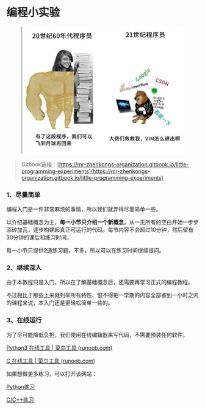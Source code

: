# 编程小实验

<figure><img src=".gitbook/assets/图片-20240422210643-3ctw5t7.jpg" alt="" width="450"><figcaption></figcaption></figure>

> Gitbook链接：[https://mr-zhenkongs-organization.gitbook.io/little-programming-experiments](https://mr-zhenkongs-organization.gitbook.io/little-programming-experiments)

### 1、尽量简单

编程入门是一件非常麻烦的事情，所以我们就弄得尽量简单一些。

以介绍基础概念为主，**每一小节只介绍一个新概念**，从一无所有的空白开始一步步添砖加瓦，逐步构建起真正可运行的代码。每节内容不会超过10分钟，然后留有30分钟的课后和练习时间。

每一小节只提供2道练习题，不多，所以可以在练习时间继续提问。



### 2、继续深入

由于本教程只是入门，所以在了解基础概念后，还需要再学习正式的编程教程。

不过相比于那些上来就列举所有特性、恨不得把一学期的内容全部塞到一小时之内的课程来说，本入门还是更轻松简单一些的。



### 3、在线运行

为了尽可能降低负担，我们使用在线编辑器来写代码，不需要预装任何软件。

[Python3 在线工具 | 菜鸟工具 (runoob.com)](https://c.runoob.com/compile/9/)

[C 在线工具 | 菜鸟工具 (runoob.com)](https://c.runoob.com/compile/11/)

如果想做更多练习，可以打开该网站：

[Python练习](https://exercism.org/tracks/python/concepts)

[C/C++练习](https://exercism.org/tracks/cpp/concepts)

